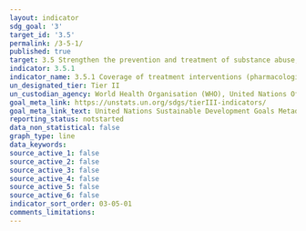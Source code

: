 ```yaml
---
layout: indicator
sdg_goal: '3'
target_id: '3.5'
permalink: /3-5-1/
published: true
target: 3.5 Strengthen the prevention and treatment of substance abuse, including narcotic drug abuse and harmful use of alcohol
indicator: 3.5.1
indicator_name: 3.5.1 Coverage of treatment interventions (pharmacological, psychosocial and rehabilitation and aftercare services) for substance use disorders
un_designated_tier: Tier II
un_custodian_agency: World Health Organisation (WHO), United Nations Office on Drugs and Crime (UNODC)
goal_meta_link: https://unstats.un.org/sdgs/tierIII-indicators/
goal_meta_link_text: United Nations Sustainable Development Goals Metadata (PDF 4.0 MB)
reporting_status: notstarted
data_non_statistical: false
graph_type: line
data_keywords:  
source_active_1: false
source_active_2: false
source_active_3: false
source_active_4: false
source_active_5: false
source_active_6: false
indicator_sort_order: 03-05-01
comments_limitations: 
---
```

